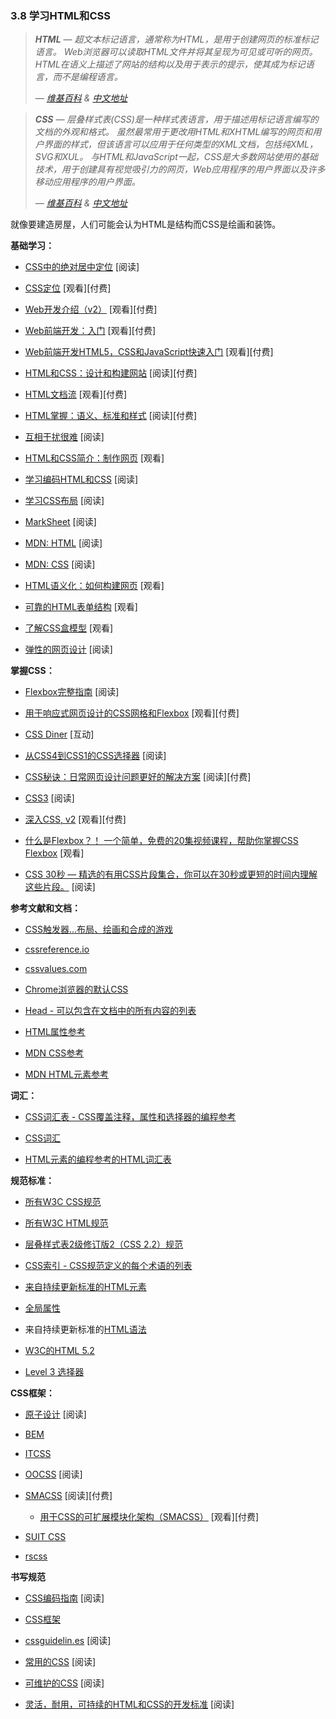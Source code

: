 ### 3.8 学习HTML和CSS

> ***HTML** — 超文本标记语言，通常称为HTML，是用于创建网页的标准标记语言。 Web浏览器可以读取HTML文件并将其呈现为可见或可听的网页。 HTML在语义上描述了网站的结构以及用于表示的提示，使其成为标记语言，而不是编程语言。*
>
> *— [维基百科](https://en.wikipedia.org/wiki/HTML) & [中文地址](https://zh.wikipedia.org/wiki/HTML)*
>

> ***CSS** — 层叠样式表(CSS)是一种样式表语言，用于描述用标记语言编写的文档的外观和格式。 虽然最常用于更改用HTML和XHTML编写的网页和用户界面的样式，但该语言可以应用于任何类型的XML文档，包括纯XML，SVG和XUL。 与HTML和JavaScript一起，CSS是大多数网站使用的基础技术，用于创建具有视觉吸引力的网页，Web应用程序的用户界面以及许多移动应用程序的用户界面。*
>
> *— [维基百科](https://en.wikipedia.org/wiki/Cascading_Style_Sheets) & [中文地址](https://zh.wikipedia.org/wiki/HTML)*

就像要建造房屋，人们可能会认为HTML是结构而CSS是绘画和装饰。

**基础学习：**

* [CSS中的绝对居中定位](http://codepen.io/shshaw/full/gEiDt) \[阅读\]

* [CSS定位](http://www.pluralsight.com/courses/css-positioning-1834) \[观看\]\[付费\]

* [Web开发介绍（v2）](https://frontendmasters.com/courses/web-development-v2/) \[观看\]\[付费\]

* [Web前端开发：入门](http://www.pluralsight.com/courses/front-end-web-development-get-started) \[观看\]\[付费\]

* [Web前端开发HTML5，CSS和JavaScript快速入门](http://www.pluralsight.com/courses/front-end-web-app-html5-javascript-css) \[观看\]\[付费\]

* [HTML和CSS：设计和构建网站](https://www.amazon.com/gp/product/1118008189/?&_encoding=UTF8&tag=frontend-handbook-20&linkCode=ur2&linkId=b1c45ab715f267f7dfed8c981c14eceb&camp=1789&creative=9325) \[阅读\]\[付费\]

* [HTML文档流](http://www.pluralsight.com/courses/html-document-flow-1837) \[观看\]\[付费\]

* [HTML掌握：语义、标准和样式](https://www.amazon.com/gp/product/1590597656/?&_encoding=UTF8&tag=frontend-handbook-20&linkCode=ur2&linkId=a5c4eb997239ea9e57a86456cef7763c&camp=1789&creative=9325) \[阅读\]\[付费\]

* [互相干扰很难](https://internetingishard.com/) \[阅读\]

* [HTML和CSS简介：制作网页](https://www.khanacademy.org/computing/computer-programming/html-css) \[观看\]

* [学习编码HTML和CSS](http://learn.shayhowe.com/html-css/) \[阅读\]

* [学习CSS布局](http://learnlayout.com/) \[阅读\]

* [MarkSheet](http://marksheet.io/) \[阅读\]

* [MDN: HTML](https://developer.mozilla.org/en-US/docs/Learn/HTML) \[阅读\]

* [MDN: CSS](https://developer.mozilla.org/en-US/docs/Learn/CSS) \[阅读\]

* [HTML语义化：如何构建网页](https://webdesign.tutsplus.com/courses/semantic-html-how-to-structure-web-pages) \[观看\]

* [可靠的HTML表单结构](https://webdesign.tutsplus.com/courses/solid-html-form-structure) \[观看\]

* [了解CSS盒模型](https://webdesign.tutsplus.com/courses/understanding-the-css-box-model) \[观看\]

* [弹性的网页设计](https://resilientwebdesign.com/) \[阅读\]

**掌握CSS：**

* [Flexbox完整指南](https://css-tricks.com/snippets/css/a-guide-to-flexbox/) \[阅读\]

* [用于响应式网页设计的CSS网格和Flexbox](https://frontendmasters.com/courses/css-grids-flexbox/) \[观看\]\[付费\]

* [CSS Diner](http://flukeout.github.io/) \[互动\]

* [从CSS4到CSS1的CSS选择器](http://css4-selectors.com/selectors/) \[阅读\]

* [CSS秘诀：日常网页设计问题更好的解决方案](https://www.amazon.com/CSS-Secrets-Solutions-Everyday-Problems/dp/1449372635/?&_encoding=UTF8&tag=frontend-handbook-20&linkCode=ur2&linkId=40a9480c18839b4b2ea798aa2afafd0e&camp=1789&creative=9325) \[阅读\]\[付费\]

* [CSS3](https://developer.mozilla.org/en-US/docs/Web/CSS/CSS3) \[阅读\]

* [深入CSS, v2](https://frontendmasters.com/courses/css-in-depth-v2/) \[观看\]\[付费\]

* [什么是Flexbox？！ 一个简单，免费的20集视频课程，帮助你掌握CSS Flexbox](http://flexbox.io/) \[观看\]

* [CSS 30秒 — 精选的有用CSS片段集合，你可以在30秒或更短的时间内理解这些片段。](https://atomiks.github.io/30-seconds-of-css/) \[阅读\]

**参考文献和文档：**

* [CSS触发器...布局、绘画和合成的游戏](http://csstriggers.com/)

* [cssreference.io](http://cssreference.io/)

* [cssvalues.com](http://cssvalues.com/)

* [Chrome浏览器的默认CSS](https://chromium.googlesource.com/chromium/blink/+/master/Source/core/css/html.css)

* [Head - 可以包含在文档中的所有内容的列表](http://gethead.info/)

* [HTML属性参考](https://developer.mozilla.org/en-US/docs/Web/HTML/Attributes)

* [MDN CSS参考](https://developer.mozilla.org/en-US/docs/Web/CSS/Reference)

* [MDN HTML元素参考](https://developer.mozilla.org/en-US/docs/Web/HTML/Element)

**词汇：**

* [CSS词汇表 - CSS覆盖注释，属性和选择器的编程参考](https://www.codecademy.com/articles/glossary-css)

* [CSS词汇](http://apps.workflower.fi/vocabs/css/en)

* [HTML元素的编程参考的HTML词汇表](https://www.codecademy.com/articles/glossary-html)

**规范标准：**

* [所有W3C CSS规范](http://www.w3.org/Style/CSS/current-work#roadmap)

* [所有W3C HTML规范](http://www.w3.org/standards/techs/html#w3c_all)

* [层叠样式表2级修订版2（CSS 2.2）规范](https://drafts.csswg.org/css2/)

* [CSS索引 - CSS规范定义的每个术语的列表](https://drafts.csswg.org/indexes/)

* [来自持续更新标准的HTML元素](https://html.spec.whatwg.org/multipage/semantics.html#semantics)

* [全局属性](https://developer.mozilla.org/en-US/docs/Web/HTML/Global_attributes)

* 来自持续更新标准的[HTML语法](https://html.spec.whatwg.org/multipage/syntax.html#syntax)

* [W3C的HTML 5.2](http://w3c.github.io/html/)

* [Level 3 选择器](http://www.w3.org/TR/css3-selectors/)

**CSS框架：**

* [原子设计](http://atomicdesign.bradfrost.com/) \[阅读\]

* [BEM](http://getbem.com/introduction/)

* [ITCSS](https://www.xfive.co/blog/itcss-scalable-maintainable-css-architecture/)

* [OOCSS](http://oocss.org/) \[阅读\]

* [SMACSS](https://smacss.com/) \[阅读\]\[付费\]

  * [用于CSS的可扩展模块化架构（SMACSS）](https://frontendmasters.com/courses/smacss/) \[观看\]\[付费\]

* [SUIT CSS](http://suitcss.github.io)

* [rscss](http://rscss.io/)

**书写规范**

* [CSS编码指南](http://codeguide.co/#css) \[阅读\]

* [CSS框架](https://github.com/jareware/css-architecture)

* [cssguidelin.es](http://cssguidelin.es/) \[阅读\]

* [常用的CSS](https://github.com/necolas/idiomatic-css) \[阅读\]

* [可维护的CSS](http://maintainablecss.com/) \[阅读\]

* [灵活，耐用，可持续的HTML和CSS的开发标准](http://mdo.github.io/code-guide/) \[阅读\]

